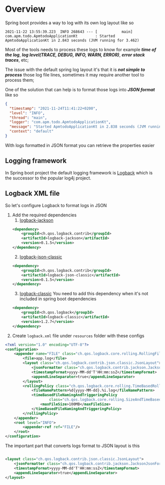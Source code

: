 # Overview

Spring boot provides a way to log with its own log layout like so

```text
2021-11-22 13:55:39.223  INFO 268643 --- [           main] com.apm.todo.ApmtodoApplicationKt        : Started ApmtodoApplicationKt in 2.843 seconds (JVM running for 3.462)
```

Most of the tools needs to process these logs to know for example **_time of the log_**, **_log level(TRACE, DEBUG,
INFO, WARN, ERROR)_**, **_error stack traces_**, etc;

The issue with the default spring log layout it's that it is **_not simple to process_** those log file lines, sometimes
it may require another tool to process them;

One of the solution that can help is to format those logs into **_JSON format_** like so

```json
{
  "timestamp": "2021-11-24T11:41:22+0200",
  "level": "INFO",
  "thread": "main",
  "logger": "com.apm.todo.ApmtodoApplicationKt",
  "message": "Started ApmtodoApplicationKt in 2.838 seconds (JVM running for 3.445)",
  "context": "default"
}
```

With logs formatted in JSON format you can retrieve the properties easier

## Logging framework

In Spring boot project the default logging framework is [Logback](http://logback.qos.ch/) which is the successor to the
popular log4j project.

## Logback XML file

So let's configure Logback to format logs in JSON

1. Add the required dependencies
    1. [logback-jackson](https://mvnrepository.com/artifact/ch.qos.logback.contrib/logback-jackson/0.1.5)
   ```xml
   <dependency>
       <groupId>ch.qos.logback.contrib</groupId>
       <artifactId>logback-jackson</artifactId>
       <version>0.1.5</version>
   </dependency>
   ```
    2. [logback-json-classic](https://mvnrepository.com/artifact/ch.qos.logback.contrib/logback-json-classic/0.1.5)
   ```xml
   <dependency>
       <groupId>ch.qos.logback.contrib</groupId>
       <artifactId>logback-json-classic</artifactId>
       <version>0.1.5</version>
   </dependency>
   ```
    3. [logback-classic](https://mvnrepository.com/artifact/ch.qos.logback/logback-classic/1.2.7) You need to add this
       dependency when it's not included in spring boot dependencies
   ```xml
   <dependency>
       <groupId>ch.qos.logback</groupId>
       <artifactId>logback-classic</artifactId>
       <version>1.2.7</version>
   </dependency>
   ```
2. Create `logback.xml` file under `resources` folder with these configs

```xml
<?xml version="1.0" encoding="UTF-8"?>
<configuration>
    <appender name="FILE" class="ch.qos.logback.core.rolling.RollingFileAppender">
        <file>app.log</file>
        <layout class="ch.qos.logback.contrib.json.classic.JsonLayout">
            <jsonFormatter class="ch.qos.logback.contrib.jackson.JacksonJsonFormatter"/>
            <timestampFormat>yyyy-MM-dd'T'HH:mm:ssZ</timestampFormat>
            <appendLineSeparator>true</appendLineSeparator>
        </layout>
        <rollingPolicy class="ch.qos.logback.core.rolling.TimeBasedRollingPolicy">
            <fileNamePattern>%d{yyyy-MM-dd}.%i.log</fileNamePattern>
            <timeBasedFileNamingAndTriggeringPolicy
                    class="ch.qos.logback.core.rolling.SizeAndTimeBasedFNATP">
                <maxFileSize>100MB</maxFileSize>
            </timeBasedFileNamingAndTriggeringPolicy>
        </rollingPolicy>
    </appender>
    <root level="INFO">
        <appender-ref ref="FILE"/>
    </root>
</configuration>
```

The important part that converts logs format to JSON layout is this

```xml

<layout class="ch.qos.logback.contrib.json.classic.JsonLayout">
    <jsonFormatter class="ch.qos.logback.contrib.jackson.JacksonJsonFormatter"/>
    <timestampFormat>yyyy-MM-dd'T'HH:mm:ssZ</timestampFormat>
    <appendLineSeparator>true</appendLineSeparator>
</layout>
```